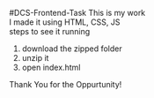 #DCS-Frontend-Task
This is my work
<br>
I made it using HTML, CSS, JS
<br>
steps to see it running
<ol>
  <li>download the zipped folder</li>
  <li>unzip it</li>
  <li>open index.html</li>
</ol>
Thank You for the Oppurtunity!
